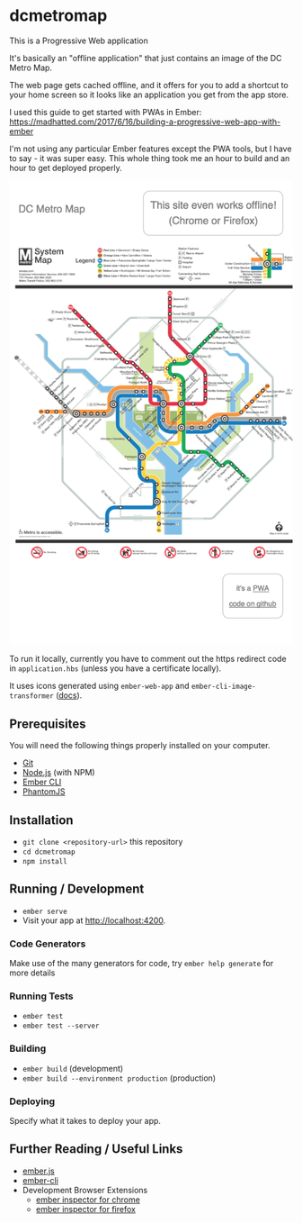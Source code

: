 # dcmetromap

This is a Progressive Web application

It's basically an "offline application" that just contains an image of the DC Metro Map.

The web page gets cached offline, and it offers for you to add a shortcut to your home screen so it looks like an application you get from the app store.

I used this guide to get started with PWAs in Ember:
https://madhatted.com/2017/6/16/building-a-progressive-web-app-with-ember

I'm not using any particular Ember features except the PWA tools, but I have to say - it was super easy. This whole thing took me an hour to build and an hour to get deployed properly.

![app screenshot](app-screenshot.png)

To run it locally, currently you have to comment out the https redirect code in `application.hbs` (unless you have a certificate locally).

It uses icons generated using `ember-web-app` and `ember-cli-image-transformer` ([docs](https://github.com/san650/ember-web-app#generating-icons)).

## Prerequisites

You will need the following things properly installed on your computer.

* [Git](https://git-scm.com/)
* [Node.js](https://nodejs.org/) (with NPM)
* [Ember CLI](https://ember-cli.com/)
* [PhantomJS](http://phantomjs.org/)

## Installation

* `git clone <repository-url>` this repository
* `cd dcmetromap`
* `npm install`

## Running / Development

* `ember serve`
* Visit your app at [http://localhost:4200](http://localhost:4200).

### Code Generators

Make use of the many generators for code, try `ember help generate` for more details

### Running Tests

* `ember test`
* `ember test --server`

### Building

* `ember build` (development)
* `ember build --environment production` (production)

### Deploying

Specify what it takes to deploy your app.

## Further Reading / Useful Links

* [ember.js](http://emberjs.com/)
* [ember-cli](https://ember-cli.com/)
* Development Browser Extensions
  * [ember inspector for chrome](https://chrome.google.com/webstore/detail/ember-inspector/bmdblncegkenkacieihfhpjfppoconhi)
  * [ember inspector for firefox](https://addons.mozilla.org/en-US/firefox/addon/ember-inspector/)
